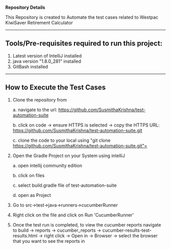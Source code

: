 **Repository Details**

This Repository is created to Automate the test cases related to Westpac KiwiSaver Retirement Calculator

---

## Tools/Pre-requisites required to run this project: 

1. Latest version of IntelliJ installed
2. java version "1.8.0_281" installed
3. GitBash installed

---

## How to Execute the Test Cases

1. Clone the repository from

   a. navigate to the url: https://github.com/SusmithaKrishna/test-automation-suite
   
   b. click on code -> ensure HTTPS is selected -> copy the HTTPS URL: https://github.com/SusmithaKrishna/test-automation-suite.git
   
   c. clone the code to your local using "git clone https://github.com/SusmithaKrishna/test-automation-suite.git"=
        
2. Open the Gradle Project on your System using intelliJ

   a. open intellij community edition
   
   b. click on files
   
   c. select build.gradle file of test-automation-suite
   
   d. open as Project
   
3. Go to src->test->java->runners->cucumberRunner

4. Right click on the file and click on Run 'CucumberRunner'

5. Once the test run is completed, to view the cucumber reports navigate to build -> reports -> cucumber_reports -> cucumber-results-test-results.html -> right click -> Open in -> Browser -> select the browser that you want to see the reports in

